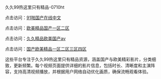 久久99热这里只有精品-0710ht

点击访问：<a href="https://heiliaowt0d7p.pages.dev">91啪国产在线中文</a>

点击访问：<a href="https://heiliaoga6s9v.pages.dev">欧美精品国产一区二区</a>

点击访问：<a href="https://heiliaoow5kzm.pages.dev">久久精品欧美国产av</a>

点击访问：<a href="https://heiliao2dmwwy.pages.dev">国产欧美精品一区二区三区四区</a>

这些平台专注于久久99热这里只有精品资源，涵盖国产与欧美精彩影片，分类细致，更新频繁。每个视频页面提供详细的影片信息，包括时长、清晰度和主演阵容，支持高清视频播放，并根据用户网络自动优化画质，确保流畅观看体验。

<span style="display:none;">[Canonical link](https://github.com/chieu20250710/chieu2 ）</span>
